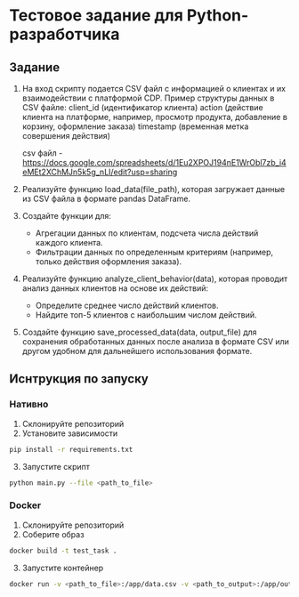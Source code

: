 # Тестовое задание для Python-разработчика

## Задание

1. На вход скрипту подается CSV файл с информацией о клиентах и их взаимодействии с платформой CDP. Пример структуры данных в CSV файле:
client_id (идентификатор клиента)
action (действие клиента на платформе, например, просмотр продукта, добавление в корзину, оформление заказа)
timestamp (временная метка совершения действия)

    csv файл - https://docs.google.com/spreadsheets/d/1Eu2XPOJ194nE1WrObl7zb_i4eMEt2XChMJn5k5g_nLI/edit?usp=sharing

2. Реализуйте функцию load_data(file_path), которая загружает данные из CSV файла в формате pandas DataFrame.

3. Создайте функции для:
   - Агрегации данных по клиентам, подсчета числа действий каждого клиента.
   - Фильтрации данных по определенным критериям (например, только действия оформления заказа).

4. Реализуйте функцию analyze_client_behavior(data), которая проводит анализ данных клиентов на основе их действий:
   - Определите среднее число действий клиентов.
   - Найдите топ-5 клиентов с наибольшим числом действий.

5. Создайте функцию save_processed_data(data, output_file) для сохранения обработанных данных после анализа в формате CSV или другом удобном для дальнейшего использования формате.

## Иснтрукция по запуску

### Нативно

1. Склонируйте репозиторий
2. Установите зависимости
```bash
pip install -r requirements.txt
```
3. Запустите скрипт
```bash
python main.py --file <path_to_file>
```

### Docker

1. Склонируйте репозиторий
2. Соберите образ
```bash
docker build -t test_task .
```
3. Запустите контейнер
```bash
docker run -v <path_to_file>:/app/data.csv -v <path_to_output>:/app/output test_task --in /app/data.csv --out_folder /app/output/output.csv
```
